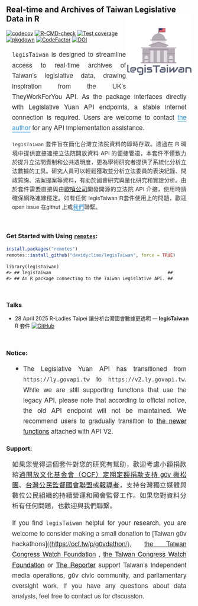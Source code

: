 
<!-- README.md is generated from README.Rmd. Please edit that file -->

## Real-time and Archives of Taiwan Legislative Data in R <img src="man/figures/logo.png" align="right" width="180"/>

<!-- badges: start -->

[![codecov](https://codecov.io/gh/davidycliao/legisTaiwan/branch/master/graph/badge.svg?token=HVVTCOE90D)](https://codecov.io/gh/davidycliao/legisTaiwan)
[![R-CMD-check](https://github.com/davidycliao/legisTaiwan/actions/workflows/R-CMD-check.yaml/badge.svg)](https://github.com/davidycliao/legisTaiwan/actions/workflows/R-CMD-check.yaml)
[![Test
coverage](https://github.com/davidycliao/legisTaiwan/actions/workflows/test-coverage.yaml/badge.svg)](https://github.com/davidycliao/legisTaiwan/actions/workflows/test-coverage.yaml)
[![pkgdown](https://github.com/davidycliao/legisTaiwan/actions/workflows/pkgdown.yaml/badge.svg)](https://github.com/davidycliao/legisTaiwan/actions/workflows/pkgdown.yaml)
[![CodeFactor](https://www.codefactor.io/repository/github/davidycliao/legistaiwan/badge)](https://www.codefactor.io/repository/github/davidycliao/legistaiwan)
[![DOI](https://zenodo.org/badge/DOI/10.5281/zenodo.7633962.svg)](https://doi.org/10.5281/zenodo.7633962)
<!-- badges: end -->

<div style="text-align: justify; font-size: 1.1rem; line-height: 1.6; color: #333; max-width: 800px; margin: 1rem auto; padding: 0 1rem; font-family: 'Helvetica Neue', Arial, sans-serif;">

`legisTaiwan` is designed to streamline access to real-time archives of
Taiwan’s legislative data, drawing inspiration from the UK’s
TheyWorkForYou API. As the package interfaces directly with Legislative
Yuan API endpoints, a stable internet connection is required. Users are
welcome to contact
<a href="https://davidycliao.github.io" style="color: #3498db; text-decoration: none; border-bottom: 1px solid #3498db;">the
author</a> for any API implementation assistance.

</div>

<div style="text-align: justify; font-size: 0.95rem; line-height: 1.6; color: #333; max-width: 800px; margin: 1rem auto; padding: 0 1rem; font-family: 'Helvetica Neue', Arial, sans-serif;">

`legisTaiwan` 套件旨在簡化台灣立法院資料的即時存取。透過在 R
環境中提供直接連接立法院開放資料 API
的便捷管道，本套件不僅致力於提升立法問責制和公共透明度，更為學術研究者提供了系統化分析立法數據的工具。研究人員可以輕鬆獲取並分析立法委員的表決紀錄、問政質詢、法案提案等資料，有助於國會研究與量化研究和實證分析。由於套件需要直接與由[歐噴公司](https://openfun.tw/#works)開發開源的立法院
API 介接，使用時請確保網路連線穩定。如有任何 legisTaiwan
R套件使用上的問題，歡迎open issue 在githut
上或<a href="https://davidycliao.github.io" style="color: #3498db; text-decoration: none; border-bottom: 1px solid #3498db;">我們</a>聯繫。

</div>

<br>

### Get Started with Using [`remotes`](https://github.com/r-lib/remotes):

``` r
install.packages("remotes")
remotes::install_github("davidycliao/legisTaiwan", force = TRUE)
```

    library(legisTaiwan)
    #> ## legisTaiwan                                            ##
    #> ## An R package connecting to the Taiwan Legislative API. ##

<br>

### Talks

- 28 April 2025 R-Ladies Taipei 讓分析台灣國會數據更透明 —
  **legisTaiwan** R 套件
  [![GitHub](https://img.shields.io/badge/GitHub-181717?style=for-the-badge&logo=github&logoColor=white)](https://github.com/davidycliao/r-ladies-tpe-legistaiwan?tab=readme-ov-file)

<br>

### Notice:

<div style="text-align: justify; font-size: 1.1rem; line-height: 1.6; color: #333; max-width: 800px; margin: 1rem auto; padding: 0 1rem; font-family: 'Helvetica Neue', Arial, sans-serif;">

- The Legislative Yuan API has transitioned from `https://ly.govapi.tw`
  to `https://v2.ly.govapi.tw`. While we are still supporting functions
  that use the legacy API, please note that according to official
  notice, the old API endpoint will not be maintained. We recommend
  users to gradually transition to [the newer functions]() attached with
  API V2.

</div>

### Support:

<div style="text-align: justify; font-size: 1.1rem; line-height: 1.6; color: #333; max-width: 800px; margin: 1rem auto; padding: 0 1rem; font-family: 'Helvetica Neue', Arial, sans-serif;">

如果您覺得這個套件對您的研究有幫助，歡迎考慮小額捐款給[過開放文化基金會（OCF）定期定額捐款支持
g0v
揪松團](https://ocf.tw/p/g0vdathon/)、[台灣公民監督國會聯盟](https://ccw.org.tw/donation)或[報導者](https://support.twreporter.org)，支持台灣獨立媒體與數位公民組織的持續營運和國會監督工作。如果您對資料分析有任何問題，也歡迎與我們聯繫。

If you find `legisTaiwan` helpful for your research, you are welcome to
consider making a small donation to \[Taiwan g0v
hackathons\]((<https://ocf.tw/p/g0vdathon/>), [the Taiwan Congress Watch
Foundation](https://ccw.org.tw/donation) , [the Taiwan Congress Watch
Foundation](https://ccw.org.tw/donation) or [The
Reporter](https://support.twreporter.org) support Taiwan’s independent
media operations, g0v civic community, and parliamentary oversight work.
If you have any questions about data analysis, feel free to contact us
for discussion.

</div>

<br>
